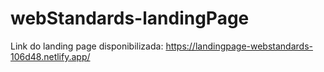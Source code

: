 # webStandards-landingPage

Link do landing page disponibilizada: https://landingpage-webstandards-106d48.netlify.app/
